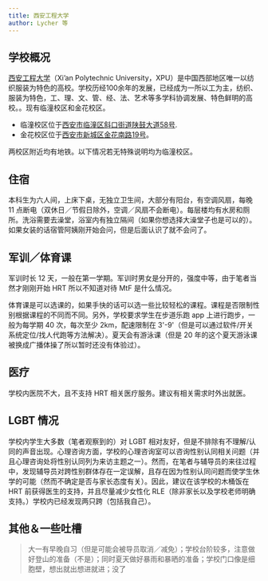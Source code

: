 ```yaml
---
title: 西安工程大学
author: Lycher 等
---
```


## 学校概况

[西安工程大学](https://www.xpu.edu.cn/)（Xi’an Polytechnic University，XPU）是中国西部地区唯一以纺织服装为特色的高校。学校历经100余年的发展，已经成为一所以工为主，纺织、服装为特色，工、理、文、管、经、法、艺术等多学科协调发展、特色鲜明的高校。。现有临潼校区和金花校区。

- 临潼校区位于[西安市临潼区斜口街道陕鼓大道58号](https://amap.com/place/B001D063NQ).
- 金花校区位于[西安市新城区金花南路19号](https://amap.com/place/B001D09SFP)。

两校区附近均有地铁。以下情况若无特殊说明均为临潼校区。

## 住宿

本科生为六人间，上床下桌，无独立卫生间，大部分有阳台，有空调风扇，每晚 11 点断电（双休日／节假日除外，空调／风扇不会断电）。每层楼均有水房和厕所。洗浴需要去澡堂，浴室内有独立隔间（如果你想选择大澡堂子也是可以的）。如果女装的话宿管阿姨刚开始会问，但是后面认识了就不会问了。

## 军训／体育课

军训时长 12 天，一般在第一学期。军训时男女是分开的，强度中等，由于笔者当然才刚刚开始 HRT 所以不知道对待 MtF 是什么情况。

体育课是可以选课的，如果手快的话可以选一些比较轻松的课程。课程是否限制性别根据课程的不同而不同。另外，学校要求学生在步道乐跑 app 上进行跑步，一般为每学期 40 次，每次至少 2km，配速限制在 3'-9'（但是可以通过软件/开关系统定位/找人代跑等方法解决）。夏天会有游泳课（但是 20 年的这个夏天游泳课被换成广播体操了所以暂时还没有体验过）。

## 医疗

学校内医院不大，且不支持 HRT 相关医疗服务。建议有相关需求时外出就医。

## LGBT 情况

学校内学生大多数（笔者观察到的）对 LGBT 相对友好，但是不排除有不理解/认同的声音出现。心理咨询方面，学校的心理咨询室可以咨询性别认同相关问题（并且心理咨询处将性别认同列为来访主题之一）。然而，在笔者与辅导员的来往过程中，发现辅导员对跨性别群体存在一定误解，且存在因为性别认同问题而使学生休学的可能（然而不确定是否与家长态度有关）。因此，建议在该学校的木桶饭在 HRT 前获得医生的支持，并且尽量减少女性化 RLE（除非家长以及学校老师明确支持。）学校内已经发现两只跨（包括我自己）。

## 其他＆一些吐槽

>大一有早晚自习（但是可能会被导员取消／减免）；学校台阶较多，注意做好登山的准备（不是）；同时夏天做好暴雨和暴晒的准备；学校门口像是细胞壁，想出就出想进就进；没了
